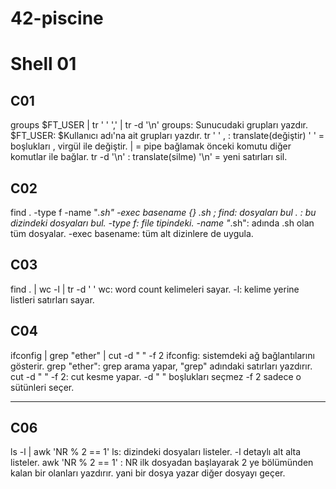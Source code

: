 # 42-piscine

# Shell 01
## C01
groups $FT_USER | tr ' ' ',' | tr -d '\n'
groups: Sunucudaki grupları yazdır.
$FT_USER: $Kullanıcı adı'na ait grupları yazdır.
tr ' ' , : translate(değiştir) ' ' = boşlukları , virgül ile değiştir.
| = pipe bağlamak önceki komutu diğer komutlar ile bağlar.
tr -d '\n' : translate(silme) '\n' = yeni satırları sil.

## C02
find . -type f -name "*.sh" -exec basename {} .sh \;
find: dosyaları bul
. : bu dizindeki dosyaları bul.
-type f: file tipindeki.
-name "*.sh": adında .sh olan tüm dosyalar.
-exec basename: tüm alt dizinlere de uygula.

## C03
find . | wc -l | tr -d ' '
wc: word count kelimeleri sayar.
-l: kelime yerine listleri satırları sayar.

## C04
ifconfig | grep "ether" | cut -d " " -f 2
ifconfig: sistemdeki ağ bağlantılarını gösterir.
grep "ether": grep arama yapar, "grep" adındaki satırları yazdırır.
cut -d " " -f 2: cut kesme yapar. -d " " boşlukları seçmez -f 2 sadece o sütünleri seçer.

------------

## C06
ls -l | awk 'NR % 2 == 1'
ls: dizindeki dosyaları listeler. -l detaylı alt alta listeler.
awk 'NR % 2 == 1' : NR ilk dosyadan başlayarak 2 ye bölümünden kalan bir olanları yazdırır. yani bir dosya yazar diğer dosyayı geçer.

